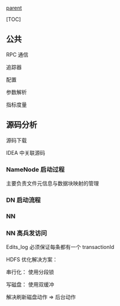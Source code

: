 [parent](./README.md)

[TOC]

## 公共

RPC 通信

追踪器

配置

参数解析

指标度量



## 源码分析

源码下载

IDEA 中关联源码



### NameNode 启动过程

主要负责文件元信息与数据块映射的管理



### DN 启动流程



### NN 



### NN 高兵发访问





Edits_log 必须保证每条都有一个 transactionId





HDFS 优化解决方案：

串行化： 使用分段锁

写磁盘： 使用双缓冲



解决刷新磁盘动作 => 后台动作